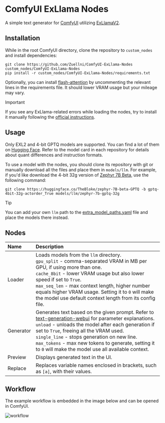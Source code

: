 # ComfyUI ExLlama Nodes
A simple text generator for [ComfyUI](https://github.com/comfyanonymous/ComfyUI) utilizing [ExLlamaV2](https://github.com/turboderp/exllamav2).

## Installation
While in the root ComfyUI directory, clone the repository to `custom_nodes` and install dependencies:
```
git clone https://github.com/Zuellni/ComfyUI-ExLlama-Nodes custom_nodes/ComfyUI-ExLlama-Nodes
pip install -r custom_nodes/ComfyUI-ExLlama-Nodes/requirements.txt
```
Optionally, you can install [flash-attention](https://github.com/Dao-AILab/flash-attention) by uncommenting the relevant lines in the requirements file. It should lower VRAM usage but your mileage may vary.

> [!IMPORTANT]
> If you see any ExLlama-related errors while loading the nodes, try to install it manually following the [official instructions](https://github.com/turboderp/exllamav2#method-2-install-from-release-with-prebuilt-extension).

## Usage
Only EXL2 and 4-bit GPTQ models are supported. You can find a lot of them on [Hugging Face](https://huggingface.co/TheBloke). Refer to the model card in each repository for details about quant differences and instruction formats.

To use a model with the nodes, you should clone its repository with git or manually download all the files and place them in `models/llm`. For example, if you'd like download the 4-bit 32g version of [Zephyr 7B Beta](https://huggingface.co/TheBloke/zephyr-7B-beta-GPTQ), use the following command:
```
git clone https://huggingface.co/TheBloke/zephyr-7B-beta-GPTQ -b gptq-4bit-32g-actorder_True models/llm/zephyr-7b-gptq-32g
```
> [!TIP]
> You can add your own `llm` path to the [extra_model_paths.yaml](https://github.com/comfyanonymous/ComfyUI/blob/master/extra_model_paths.yaml.example) file and place the models there instead.

## Nodes
Name | Description
:--- | :---
Loader | Loads models from the `llm` directory.<br>`gpu_split` - comma-separated VRAM in MB per GPU, if using more than one.<br>`cache_8bit` - lower VRAM usage but also lower speed if set to `True`.<br>`max_seq_len` - max context length, higher number equals higher VRAM usage. Setting it to `0` will make the model use default context length from its config file.
Generator | Generates text based on the given prompt. Refer to [text-generation-webui](https://github.com/oobabooga/text-generation-webui/wiki/03-%E2%80%90-Parameters-Tab#parameters-description) for parameter explanations.<br>`unload` - unloads the model after each generation if set to `True`, freeing all the VRAM used.<br>`single_line` - stops generation on new line.<br>`max_tokens` - max new tokens to generate, setting it to `0` will make the model use all available context.
Preview | Displays generated text in the UI.
Replace | Replaces variable names enclosed in brackets, such as `[a]`, with their values.

## Workflow
The example workflow is embedded in the image below and can be opened in ComfyUI.

![workflow](https://github.com/Zuellni/ComfyUI-ExLlama-Nodes/assets/123005779/cb20b040-9856-4dab-aed0-4b318bc2d805)
